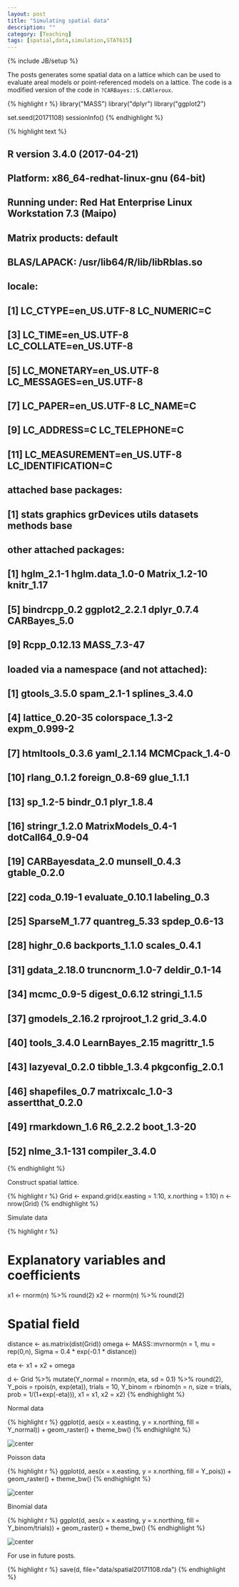 ```yaml
---
layout: post
title: "Simulating spatial data"
description: ""
category: [Teaching]
tags: [spatial,data,simulation,STAT615]
---
```

{% include JB/setup %}

The posts generates some spatial data on a lattice which can be used to evaluate
areal models or point-referenced models on a lattice.
The code is a modified version of the code in `?CARBayes::S.CARleroux`.


{% highlight r %}
library("MASS")
library("dplyr")
library("ggplot2")

set.seed(20171108)
sessionInfo()
{% endhighlight %}



{% highlight text %}
## R version 3.4.0 (2017-04-21)
## Platform: x86_64-redhat-linux-gnu (64-bit)
## Running under: Red Hat Enterprise Linux Workstation 7.3 (Maipo)
## 
## Matrix products: default
## BLAS/LAPACK: /usr/lib64/R/lib/libRblas.so
## 
## locale:
##  [1] LC_CTYPE=en_US.UTF-8       LC_NUMERIC=C              
##  [3] LC_TIME=en_US.UTF-8        LC_COLLATE=en_US.UTF-8    
##  [5] LC_MONETARY=en_US.UTF-8    LC_MESSAGES=en_US.UTF-8   
##  [7] LC_PAPER=en_US.UTF-8       LC_NAME=C                 
##  [9] LC_ADDRESS=C               LC_TELEPHONE=C            
## [11] LC_MEASUREMENT=en_US.UTF-8 LC_IDENTIFICATION=C       
## 
## attached base packages:
## [1] stats     graphics  grDevices utils     datasets  methods   base     
## 
## other attached packages:
##  [1] hglm_2.1-1      hglm.data_1.0-0 Matrix_1.2-10   knitr_1.17     
##  [5] bindrcpp_0.2    ggplot2_2.2.1   dplyr_0.7.4     CARBayes_5.0   
##  [9] Rcpp_0.12.13    MASS_7.3-47    
## 
## loaded via a namespace (and not attached):
##  [1] gtools_3.5.0       spam_2.1-1         splines_3.4.0     
##  [4] lattice_0.20-35    colorspace_1.3-2   expm_0.999-2      
##  [7] htmltools_0.3.6    yaml_2.1.14        MCMCpack_1.4-0    
## [10] rlang_0.1.2        foreign_0.8-69     glue_1.1.1        
## [13] sp_1.2-5           bindr_0.1          plyr_1.8.4        
## [16] stringr_1.2.0      MatrixModels_0.4-1 dotCall64_0.9-04  
## [19] CARBayesdata_2.0   munsell_0.4.3      gtable_0.2.0      
## [22] coda_0.19-1        evaluate_0.10.1    labeling_0.3      
## [25] SparseM_1.77       quantreg_5.33      spdep_0.6-13      
## [28] highr_0.6          backports_1.1.0    scales_0.4.1      
## [31] gdata_2.18.0       truncnorm_1.0-7    deldir_0.1-14     
## [34] mcmc_0.9-5         digest_0.6.12      stringi_1.1.5     
## [37] gmodels_2.16.2     rprojroot_1.2      grid_3.4.0        
## [40] tools_3.4.0        LearnBayes_2.15    magrittr_1.5      
## [43] lazyeval_0.2.0     tibble_1.3.4       pkgconfig_2.0.1   
## [46] shapefiles_0.7     matrixcalc_1.0-3   assertthat_0.2.0  
## [49] rmarkdown_1.6      R6_2.2.2           boot_1.3-20       
## [52] nlme_3.1-131       compiler_3.4.0
{% endhighlight %}

Construct spatial lattice.


{% highlight r %}
Grid <- expand.grid(x.easting = 1:10, x.northing = 1:10)
n <- nrow(Grid)
{% endhighlight %}


Simulate data


{% highlight r %}
# Explanatory variables and coefficients
x1 <- rnorm(n) %>% round(2)
x2 <- rnorm(n) %>% round(2)

# Spatial field
distance <- as.matrix(dist(Grid))
omega <- MASS::mvrnorm(n     = 1, 
                       mu    = rep(0,n), 
                       Sigma = 0.4 * exp(-0.1 * distance))

eta <- x1 + x2 + omega

d <- Grid %>% 
  mutate(Y_normal = rnorm(n, eta, sd = 0.1) %>% round(2),
         Y_pois   = rpois(n, exp(eta)),
         trials   = 10,
         Y_binom  = rbinom(n = n, size = trials, prob = 1/(1+exp(-eta))),
         x1       = x1,
         x2       = x2)
{% endhighlight %}

Normal data


{% highlight r %}
ggplot(d, aes(x = x.easting, y = x.northing, fill = Y_normal)) + 
  geom_raster() +
  theme_bw()
{% endhighlight %}

![center](/../figs/2017-11-08-spatial-data/normal_data-1.png)

Poisson data


{% highlight r %}
ggplot(d, aes(x = x.easting, y = x.northing, fill = Y_pois)) + 
  geom_raster() +
  theme_bw()
{% endhighlight %}

![center](/../figs/2017-11-08-spatial-data/poisson_data-1.png)

Binomial data


{% highlight r %}
ggplot(d, aes(x = x.easting, y = x.northing, fill = Y_binom/trials)) + 
  geom_raster() +
  theme_bw()
{% endhighlight %}

![center](/../figs/2017-11-08-spatial-data/binomial_data-1.png)

For use in future posts.


{% highlight r %}
save(d, file="data/spatial20171108.rda")
{% endhighlight %}

